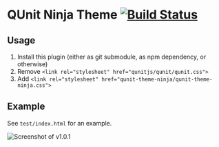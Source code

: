# QUnit Ninja Theme [![Build Status](https://travis-ci.org/Krinkle/qunit-theme-ninja.png)](https://travis-ci.org/Krinkle/qunit-theme-ninja)

## Usage

1. Install this plugin (either as git submodule, as npm dependency, or otherwise)
2. Remove `<link rel="stylesheet" href="qunitjs/qunit/qunit.css">`
3. Add `<link rel="stylesheet" href="qunit-theme-ninja/qunit-theme-ninja.css">`

## Example

See `test/index.html` for an example.

![Screenshot of v1.0.1](http://i.imgur.com/ZKG4AFr.png)
